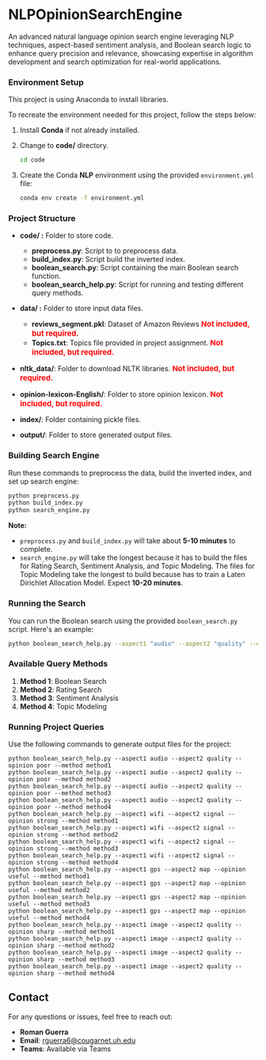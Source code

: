 # NLPOpinionSearchEngine
 An advanced natural language opinion search engine leveraging NLP techniques, aspect-based sentiment analysis, and Boolean search logic to enhance query precision and relevance, showcasing expertise in algorithm development and search optimization for real-world applications.


### Environment Setup
This project is using Anaconda to install libraries.

To recreate the environment needed for this project, follow the steps below:

1. Install **Conda** if not already installed.

2. Change to **code/** directory.
   ```bash
   cd code
   ```

3. Create the Conda **NLP** environment using the provided `environment.yml` file:
   ```bash
   conda env create -f environment.yml
   ```

### Project Structure
- **code/ :** Folder to store code.
   - **preprocess.py**: Script to to preprocess data.
   - **build_index.py**: Script build the inverted index.
   - **boolean_search.py**: Script containing the main Boolean search function.
   - **boolean_search_help.py**: Script for running and testing different query methods.

- **data/ :** Folder to store input data files.
   - **reviews_segment.pkl**: Dataset of Amazon Reviews <span style="color:red; font-size:15px; font-weight:bold;">Not included, but required.</span>
   - **Topics.txt**: Topics file provided in project assignment. <span style="color:red; font-size:15px; font-weight:bold;">Not included, but required.</span>
- **nltk_data/**: Folder to download NLTK libraries. <span style="color:red; font-size:15px; font-weight:bold;">Not included, but required.</span>
- **opinion-lexicon-English/**: Folder to store opinion lexicon. <span style="color:red; font-size:15px; font-weight:bold;">Not included, but required.</span>
- **index/**: Folder containing pickle files.
- **output/**: Folder to store generated output files.


### Building Search Engine 
Run these commands to preprocess the data, build the inverted index, and set up search engine:
```bash
python preprocess.py
python build_index.py
python search_engine.py
```
**Note:**
- `preprocess.py` and `build_index.py` will take about **5-10 minutes** to complete.
- `search_engine.py` will take the longest because it has to build the files for Rating Search, Sentiment Analysis, and Topic Modeling. The files for Topic Modeling take the longest to build because has to train a Laten Dirichlet Allocation Model. Expect **10-20 minutes**.

### Running the Search
You can run the Boolean search using the provided `boolean_search.py` script. Here's an example:

```bash
python boolean_search_help.py --aspect1 "audio" --aspect2 "quality" --opinion "poor" --method "method1"
```

### Available Query Methods
1. **Method 1**: Boolean Search
2. **Method 2**: Rating Search
3. **Method 3**: Sentiment Analysis
4. **Method 4**: Topic Modeling

### Running Project Queries

Use the following commands to generate output files for the project:
```
python boolean_search_help.py --aspect1 audio --aspect2 quality --opinion poor --method method1
python boolean_search_help.py --aspect1 audio --aspect2 quality --opinion poor --method method2
python boolean_search_help.py --aspect1 audio --aspect2 quality --opinion poor --method method3
python boolean_search_help.py --aspect1 audio --aspect2 quality --opinion poor --method method4
python boolean_search_help.py --aspect1 wifi --aspect2 signal --opinion strong --method method1
python boolean_search_help.py --aspect1 wifi --aspect2 signal --opinion strong --method method2
python boolean_search_help.py --aspect1 wifi --aspect2 signal --opinion strong --method method3
python boolean_search_help.py --aspect1 wifi --aspect2 signal --opinion strong --method method4
python boolean_search_help.py --aspect1 gps --aspect2 map --opinion useful --method method1
python boolean_search_help.py --aspect1 gps --aspect2 map --opinion useful --method method2
python boolean_search_help.py --aspect1 gps --aspect2 map --opinion useful --method method3
python boolean_search_help.py --aspect1 gps --aspect2 map --opinion useful --method method4
python boolean_search_help.py --aspect1 image --aspect2 quality --opinion sharp --method method1
python boolean_search_help.py --aspect1 image --aspect2 quality --opinion sharp --method method2
python boolean_search_help.py --aspect1 image --aspect2 quality --opinion sharp --method method3
python boolean_search_help.py --aspect1 image --aspect2 quality --opinion sharp --method method4
```

## Contact

For any questions or issues, feel free to reach out:

- **Roman Guerra**
- **Email**: [rguerra6@cougarnet.uh.edu](mailto:rguerra6@cougarnet.uh.edu)
- **Teams**: Available via Teams